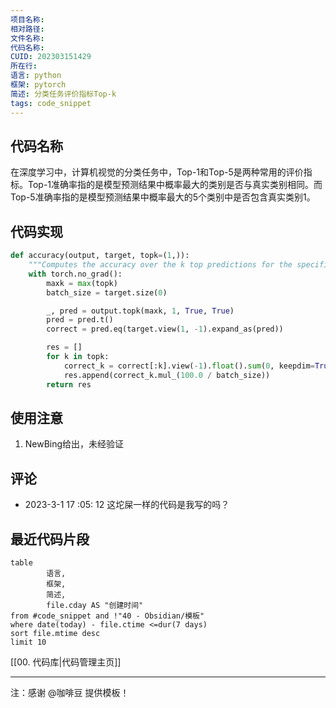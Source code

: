 ```yaml
---
项目名称: 
相对路径: 
文件名称: 
代码名称: 
CUID: 202303151429
所在行: 
语言: python
框架: pytorch
简述: 分类任务评价指标Top-k
tags: code_snippet
---
```


## 代码名称
在深度学习中，计算机视觉的分类任务中，Top-1和Top-5是两种常用的评价指标。Top-1准确率指的是模型预测结果中概率最大的类别是否与真实类别相同。而Top-5准确率指的是模型预测结果中概率最大的5个类别中是否包含真实类别1。
## 代码实现

```python
def accuracy(output, target, topk=(1,)):
    """Computes the accuracy over the k top predictions for the specified values of k"""
    with torch.no_grad():
        maxk = max(topk)
        batch_size = target.size(0)

        _, pred = output.topk(maxk, 1, True, True)
        pred = pred.t()
        correct = pred.eq(target.view(1, -1).expand_as(pred))

        res = []
        for k in topk:
            correct_k = correct[:k].view(-1).float().sum(0, keepdim=True)
            res.append(correct_k.mul_(100.0 / batch_size))
        return res
```

## 使用注意
1. NewBing给出，未经验证

## 评论
- 2023-3-1 17 :05: 12 这坨屎一样的代码是我写的吗？

## 最近代码片段
```dataview
table
		语言,
 		框架,
		简述,
		file.cday AS "创建时间"
from #code_snippet and !"40 - Obsidian/模板"
where date(today) - file.ctime <=dur(7 days)
sort file.mtime desc
limit 10
```

[[00. 代码库|代码管理主页]]

---

注：感谢 @咖啡豆 提供模板！

